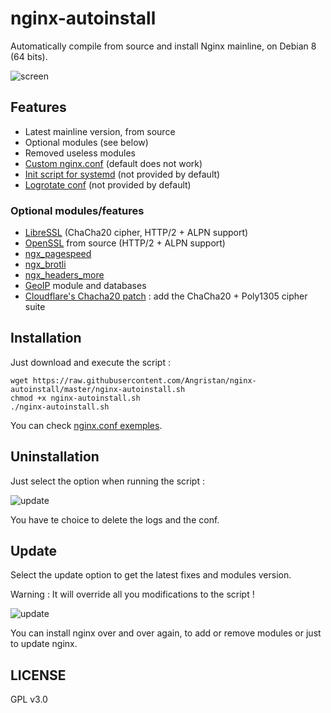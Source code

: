 # nginx-autoinstall
Automatically compile from source and install Nginx mainline, on Debian 8 (64 bits).

![screen](https://lut.im/0bANC53xTu/DIob0ZeX2wG2vdAW.png)
## Features
- Latest mainline version, from source
- Optional modules (see below)
- Removed useless modules
- [Custom nginx.conf](https://github.com/Angristan/nginx-autoinstall/blob/master/conf/nginx.conf) (default does not work)
- [Init script for systemd](https://github.com/Angristan/nginx-autoinstall/blob/master/conf/nginx.service) (not provided by default)
- [Logrotate conf](https://github.com/Angristan/nginx-autoinstall/blob/master/conf/nginx-logrotate) (not provided by default)

### Optional modules/features
- [LibreSSL](http://www.libressl.org/) (ChaCha20 cipher, HTTP/2 + ALPN support)
- [OpenSSL](https://www.openssl.org/) from source (HTTP/2 + ALPN support)
- [ngx_pagespeed](https://github.com/pagespeed/ngx_pagespeed)
- [ngx_brotli](https://github.com/google/ngx_brotli)
- [ngx_headers_more](https://github.com/openresty/headers-more-nginx-module)
- [GeoIP](http://dev.maxmind.com/geoip/geoip2/geolite2/) module and databases
- [Cloudflare's Chacha20 patch](https://blog.cloudflare.com/do-the-chacha-better-mobile-performance-with-cryptography/) : add the ChaCha20 + Poly1305 cipher suite

## Installation

Just download and execute the script :
```
wget https://raw.githubusercontent.com/Angristan/nginx-autoinstall/master/nginx-autoinstall.sh
chmod +x nginx-autoinstall.sh
./nginx-autoinstall.sh
```

You can check [nginx.conf exemples](https://github.com/Angristan/nginx-autoinstall/tree/master/conf).

## Uninstallation

Just select the option when running the script :

![update](https://lut.im/Gbz5D0EH9Z/kbXb0nQ49NN52VI9.png)

You have te choice to delete the logs and the conf.

## Update

Select the update option to get the latest fixes and modules version. 

Warning : It will override all you modifications to the script !

![update](https://lut.im/CbjoOphOFa/RuLJ82QCnlnBIviW.png)

You can install nginx over and over again, to add or remove modules or just to update nginx.

## LICENSE

GPL v3.0

